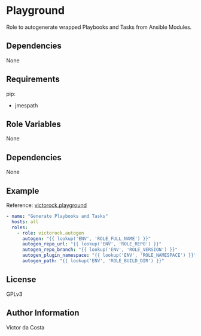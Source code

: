 Playground
=========

Role to autogenerate wrapped Playbooks and Tasks from Ansible Modules.

Dependencies
------------

None

Requirements
------------

pip:
  - jmespath

Role Variables
--------------

None

Dependencies
------------

None

Example
----------------

Reference: [victorock.playground](https://github.com/victorock/ansible-playground/tree/master/build/main.yaml)

```YAML
- name: "Generate Playbooks and Tasks"
  hosts: all
  roles:
    - role: victorock.autogen
      autogen: "{{ lookup('ENV', 'ROLE_FULL_NAME') }}"
      autogen_repo_url: "{{ lookup('ENV', 'ROLE_REPO') }}"
      autogen_repo_branch: "{{ lookup('ENV', 'ROLE_VERSION') }}"
      autogen_plugin_namespace: "{{ lookup('ENV', 'ROLE_NAMESPACE') }}"
      autogen_path: "{{ lookup('ENV', 'ROLE_BUILD_DIR') }}"

```

License
-------

GPLv3

Author Information
------------------

Victor da Costa